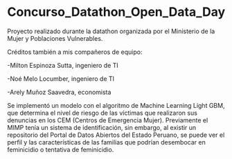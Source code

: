 # Concurso_Datathon_Open_Data_Day
Proyecto realizado durante la datathon  organizada  por el Ministerio de la Mujer y Poblaciones Vulnerables. 

Créditos también a mis compañeros de equipo:

  -Milton Espinoza Sutta, ingeniero de TI
  
  -Noé Melo Locumber, ingeniero de TI
  
  -Arely Muñoz Saavedra, economista

Se implementó un modelo con el algoritmo de Machine Learning Light GBM, que determina el nivel de riesgo de las víctimas que realizaron 
sus denuncias en los CEM (Centros de Emergencia Mujer). Previamente el MIMP tenía un sistema de identificación, sin embargo, al existir
un repositorio del Portal de Datos Abiertos del Estado Peruano, se puede ver el perfil y las características de las familias que podrían
desembocar en feminicidio o tentativa de feminicidio.

